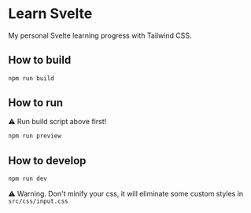 # Learn Svelte

My personal Svelte learning progress with Tailwind CSS.

## How to build

```bash
npm run build
```

## How to run

:warning: Run build script above first!

```bash
npm run preview
```

## How to develop

```bash
npm run dev
```

:warning: Warning. Don't minify your css, it will eliminate some custom styles in `src/css/input.css`
